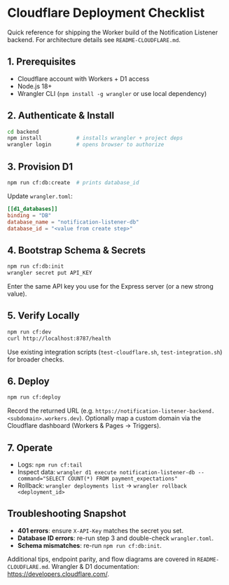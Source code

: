 # Cloudflare Deployment Checklist

Quick reference for shipping the Worker build of the Notification Listener backend. For architecture details see `README-CLOUDFLARE.md`.

## 1. Prerequisites
- Cloudflare account with Workers + D1 access
- Node.js 18+
- Wrangler CLI (`npm install -g wrangler` or use local dependency)

## 2. Authenticate & Install
```bash
cd backend
npm install           # installs wrangler + project deps
wrangler login        # opens browser to authorize
```

## 3. Provision D1
```bash
npm run cf:db:create  # prints database_id
```
Update `wrangler.toml`:
```toml
[[d1_databases]]
binding = "DB"
database_name = "notification-listener-db"
database_id = "<value from create step>"
```

## 4. Bootstrap Schema & Secrets
```bash
npm run cf:db:init
wrangler secret put API_KEY
```
Enter the same API key you use for the Express server (or a new strong value).

## 5. Verify Locally
```bash
npm run cf:dev
curl http://localhost:8787/health
```
Use existing integration scripts (`test-cloudflare.sh`, `test-integration.sh`) for broader checks.

## 6. Deploy
```bash
npm run cf:deploy
```
Record the returned URL (e.g. `https://notification-listener-backend.<subdomain>.workers.dev`). Optionally map a custom domain via the Cloudflare dashboard (Workers & Pages → Triggers).

## 7. Operate
- Logs: `npm run cf:tail`
- Inspect data: `wrangler d1 execute notification-listener-db --command="SELECT COUNT(*) FROM payment_expectations"`
- Rollback: `wrangler deployments list` → `wrangler rollback <deployment_id>`

## Troubleshooting Snapshot
- **401 errors**: ensure `X-API-Key` matches the secret you set.
- **Database ID errors**: re-run step 3 and double-check `wrangler.toml`.
- **Schema mismatches**: re-run `npm run cf:db:init`.

Additional tips, endpoint parity, and flow diagrams are covered in `README-CLOUDFLARE.md`. Wrangler & D1 documentation: https://developers.cloudflare.com/.

